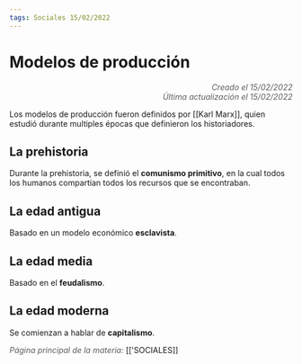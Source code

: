 ```yaml
---
tags: Sociales 15/02/2022
---
```


# Modelos de producción
<div style="text-align: right; opacity: 0.7; font-style: italic;">Creado el 15/02/2022</div>
<div style="text-align: right; opacity: 0.7; font-style: italic;">Última actualización el 15/02/2022</div>

Los modelos de producción fueron definidos por [[Karl Marx]], quien estudió durante multiples épocas que definieron los historiadores.

## La prehistoria

Durante la prehistoria, se definió el **comunismo primitivo**, en la cual todos los humanos compartían todos los recursos que se encontraban.

## La edad antigua

Basado en un modelo económico **esclavista**.

## La edad media

Basado en el **feudalismo**.

## La edad moderna

Se comienzan a hablar de **capitalismo**.

<span style="opacity: 0.7; font-style: italic;">Página principal de la materia:</span> [['SOCIALES]]